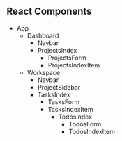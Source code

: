 ## React Components
* App
  * Dashboard
    * Navbar
    * ProjectsIndex
      * ProjectsForm
      * ProjectsIndexItem
  * Workspace
    * Navbar
    * ProjectSidebar
    * TasksIndex
      * TasksForm
      * TasksIndexItem
        * TodosIndex
          * TodosForm
          * TodosIndexItem
